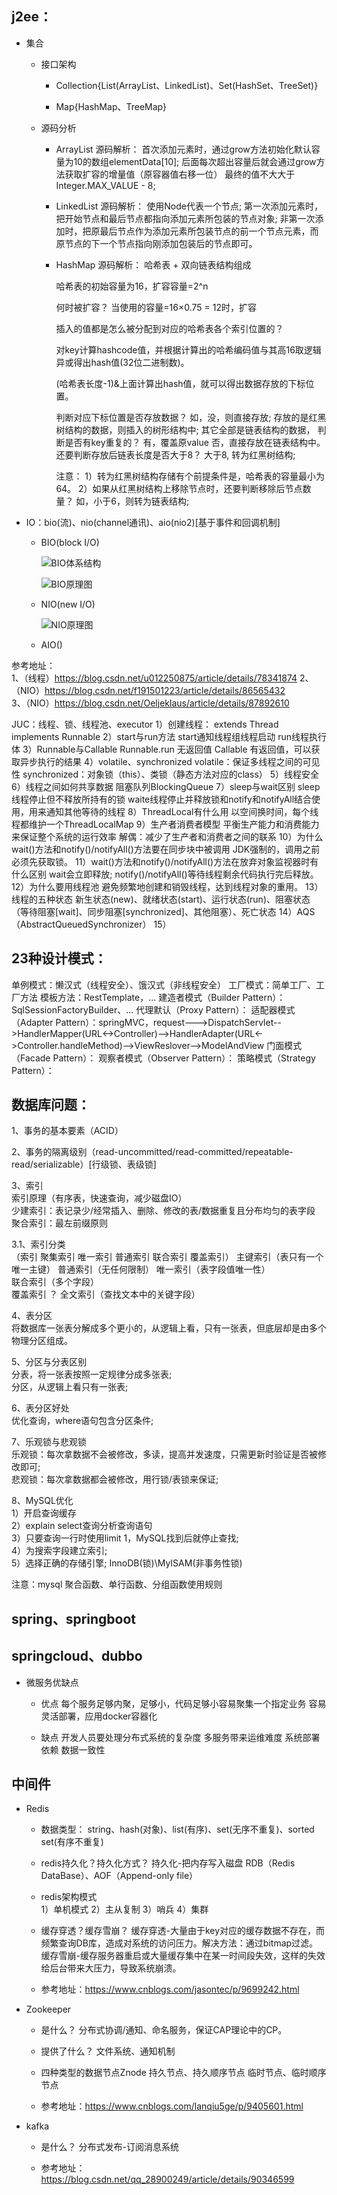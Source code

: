 ## j2ee：
-   集合
    -   接口架构
        -   Collection{List(ArrayList、LinkedList)、Set(HashSet、TreeSet)}
    
        -   Map{HashMap、TreeMap}
        
    -   源码分析
        -   ArrayList 源码解析：
            首次添加元素时，通过grow方法初始化默认容量为10的数组elementData[10];
            后面每次超出容量后就会通过grow方法获取扩容的增量值（原容器值右移一位）
            最终的值不大大于Integer.MAX_VALUE - 8;
        
        -   LinkedList 源码解析：
            使用Node代表一个节点;
            第一次添加元素时，把开始节点和最后节点都指向添加元素所包装的节点对象;
            非第一次添加时，把原最后节点作为添加元素所包装节点的前一个节点元素，而原节点的下一个节点指向刚添加包装后的节点即可。
    
        -   HashMap 源码解析：
            哈希表 + 双向链表结构组成
            
            哈希表的初始容量为16，扩容容量=2^n
            
            何时被扩容？
            当使用的容量=16×0.75 = 12时，扩容
            
            插入的值都是怎么被分配到对应的哈希表各个索引位置的？
            
            对key计算hashcode值，并根据计算出的哈希编码值与其高16取逻辑异或得出hash值(32位二进制数)。
            
            (哈希表长度-1)&上面计算出hash值，就可以得出数据存放的下标位置。
            
            判断对应下标位置是否存放数据？
            如，没，则直接存放;
            存放的是红黑树结构的数据，则插入的树形结构中;
            其它全部是链表结构的数据，
                判断是否有key重复的？
                    有，覆盖原value
                    否，直接存放在链表结构中。
                        还要判断存放后链表长度是否大于8？
                            大于8, 转为红黑树结构;
                            
            注意：
                1）转为红黑树结构存储有个前提条件是，哈希表的容量最小为64。
                2）如果从红黑树结构上移除节点时，还要判断移除后节点数量？
                    如，小于6，则转为链表结构;

-   IO：bio(流)、nio(channel通讯)、aio(nio2)[基于事件和回调机制]
    -   BIO(block I/O)
    
        ![BIO体系结构](./images/BIO体系.png)

        ![BIO原理图](./images/BIO原理.png)
    
    -   NIO(new I/O)
    
        ![NIO原理图](./images/NIO原理.png)
        
    -   AIO()    

参考地址：   
1、（线程）https://blog.csdn.net/u012250875/article/details/78341874
2、（NIO）https://blog.csdn.net/f191501223/article/details/86565432
3、（NIO）https://blog.csdn.net/Oeljeklaus/article/details/87892610

    
JUC：线程、锁、线程池、executor
    1）创建线程：
        extends Thread
        implements Runnable
    2）start与run方法
        start通知线程组线程启动
        run线程执行体
    3）Runnable与Callable
        Runnable.run 无返回值
        Callable 有返回值，可以获取异步执行的结果
    4）volatile、synchronized
        volatile：保证多线程之间的可见性
        synchronized：对象锁（this）、类锁（静态方法对应的class）
    5）线程安全
    6）线程之间如何共享数据
        阻塞队列BlockingQueue
    7）sleep与wait区别
        sleep线程停止但不释放所持有的锁
        waite线程停止并释放锁和notify和notifyAll结合使用，用来通知其他等待的线程
    8）ThreadLocal有什么用
        以空间换时间，每个线程都维护一个ThreadLocalMap
    9）生产者消费者模型
        平衡生产能力和消费能力来保证整个系统的运行效率
        解偶：减少了生产者和消费者之间的联系
    10）为什么wait()方法和notify()/notifyAll()方法要在同步块中被调用
        JDK强制的，调用之前必须先获取锁。
    11）wait()方法和notify()/notifyAll()方法在放弃对象监视器时有什么区别
        wait会立即释放;
        notify()/notifyAll()等待线程剩余代码执行完后释放。
    12）为什么要用线程池
        避免频繁地创建和销毁线程，达到线程对象的重用。
    13）线程的五种状态
        新生状态(new)、就绪状态(start)、运行状态(run)、阻塞状态（等待阻塞[wait]、同步阻塞[synchronized]、其他阻塞）、死亡状态
    14）AQS（AbstractQueuedSynchronizer）
    15）   
        

## 23种设计模式：
单例模式：懒汉式（线程安全）、饿汉式（非线程安全）
工厂模式：简单工厂、工厂方法
模板方法：RestTemplate，...
建造者模式（Builder Pattern）：SqlSessionFactoryBuilder、...
代理默认（Proxy Pattern）：
适配器模式（Adapter Pattern）：springMVC，request--->DispatchServlet-->HandlerMapper(URL<->Controller)-->HandlerAdapter(URL<->Controller.handleMethod)-->ViewReslover-->ModelAndView
门面模式（Facade Pattern）：
观察者模式（Observer Pattern）：
策略模式（Strategy Pattern）：

## 数据库问题：
1、事务的基本要素（ACID）

2、事务的隔离级别（read-uncommitted/read-committed/repeatable-read/serializable）[行级锁、表级锁]

3、索引    
    索引原理（有序表，快速查询，减少磁盘IO）   
    少建索引：表记录少/经常插入、删除、修改的表/数据重复且分布均匀的表字段
    聚合索引：最左前缀原则
    
  3.1、索引分类  
    （索引 聚集索引 唯一索引 普通索引 联合索引 覆盖索引）
    主键索引（表只有一个唯一主键） 
    普通索引（无任何限制） 
    唯一索引（表字段值唯一性）   
    联合索引（多个字段）  
    覆盖索引 ？
    全文索引（查找文本中的关键字段）
    
4、表分区   
    将数据库一张表分解成多个更小的，从逻辑上看，只有一张表，但底层却是由多个物理分区组成。

5、分区与分表区别   
    分表，将一张表按照一定规律分成多张表;     
    分区，从逻辑上看只有一张表;

6、表分区好处     
    优化查询，where语句包含分区条件;
    
7、乐观锁与悲观锁   
    乐观锁：每次拿数据不会被修改，多读，提高并发速度，只需更新时验证是否被修改即可;    
    悲观锁：每次拿数据都会被修改，用行锁/表锁来保证;   

8、MySQL优化   
    1）开启查询缓存    
    2）explain select查询分析查询语句    
    3）只要查询一行时使用limit 1，MySQL找到后就停止查找;   
    4）为搜索字段建立索引;     
    5）选择正确的存储引擎; InnoDB(锁)\MyISAM(非事务性锁)

注意：mysql 聚合函数、单行函数、分组函数使用规则

## spring、springboot


## springcloud、dubbo


-   微服务优缺点
    -   优点
        每个服务足够内聚，足够小，代码足够小容易聚集一个指定业务
        容易灵活部署，应用docker容器化
        
    -   缺点
        开发人员要处理分布式系统的复杂度
        多服务带来运维难度
        系统部署依赖
        数据一致性

    

## 中间件
-   Redis
    -   数据类型：
        string、hash(对象)、list(有序)、set(无序不重复)、sorted set(有序不重复)
        
    -   redis持久化？持久化方式？
        持久化-把内存写入磁盘
        RDB（Redis DataBase）、AOF（Append-only file）

    -   redis架构模式        
        1）单机模式
        2）主从复制
        3）哨兵
        4）集群
        
    -   缓存穿透？缓存雪崩？
        缓存穿透-大量由于key对应的缓存数据不存在，而频繁查询DB库，造成对系统的访问压力。解决方法：通过bitmap过滤。
        缓存雪崩-缓存服务器重启或大量缓存集中在某一时间段失效，这样的失效给后台带来大压力，导致系统崩溃。

    -   参考地址：https://www.cnblogs.com/jasontec/p/9699242.html
        
-   Zookeeper
    -   是什么？
        分布式协调/通知、命名服务，保证CAP理论中的CP。
        
    -   提供了什么？
        文件系统、通知机制
        
    -   四种类型的数据节点Znode
        持久节点、持久顺序节点
        临时节点、临时顺序节点
    -   参考地址：https://www.cnblogs.com/lanqiu5ge/p/9405601.html    
    
-   kafka
    -   是什么？
        分布式发布-订阅消息系统
    
    -   参考地址：https://blog.csdn.net/qq_28900249/article/details/90346599        
                  
            


